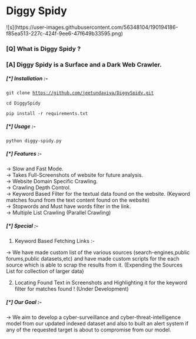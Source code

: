 <h1><b>Diggy Spidy</b></h1>
![s](https://user-images.githubusercontent.com/56348104/190194186-f85ea513-227c-424f-9ee6-47f649b33595.png)
<h3><b>[Q] What is Diggy Spidy ?</b></h3>

<h3><b>[A] Diggy Spidy is a Surface and a Dark Web Crawler.</b></h3>

<h5><b>[*] Installation :-</b></h5>

<code>git clone https://github.com/jeetundaviya/DiggySpidy.git</code>

<code>cd DiggySpidy</code>

<code>pip install -r requirements.txt</code>


<h5><b>[*] Usage :-</b></h5>

<code>python diggy-spidy.py</code>

<h5><b>[*] Features :-</b></h5>

-> Slow and Fast Mode.<br>
-> Takes Full-Screenshots of website for future analysis.<br>
-> Website Domain Specific Crawling.<br>
-> Crawling Depth Control.<br>
-> Keyword Based Filter for the textual data found on the website. (Keyword matches found from the text content found on the website)<br>
-> Stopwords and Must have words filter in the link.<br>
-> Multiple List Crawling (Parallel Crawling)<br>

<h5><b>[*] Special :-</b></h5>

1) Keyword Based Fetching Links :-

-> We have made custom list of the various sources (search-engines,public forums,public datasets,etc) and have made custom scripts for the each source which is able to scrap the results from it. (Expending the Sources List for collection of larger data)

2) Locating Found Text in Screenshots and Highlighting it for the keyword filter for matches found ! (Under Development)
	
<h5><b>[*] Our Goal :-</b></h5>

-> We aim to develop a cyber-surveillance and cyber-threat-intelligence model from our updated indexed dataset and also to built an alert system if any of the requested target is about to compromise from our model.
